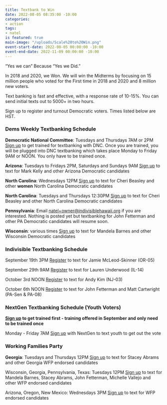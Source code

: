 ```yaml
---
title: Textbank to Win
date: 2022-08-05 08:35:00 -10:00
categories:
- action
tags:
- natel
is featured: true
main-image: "/uploads/Scale%20to%20Win.png"
event-start-date: 2022-08-05 00:00:00 -10:00
event-end-date: 2022-11-09 00:00:00 -10:00
---
```


“Yes we can” Because “Yes we Did.”

In 2018 and 2020, we Won. We will win the Midterms by focusing on 15 million people who voted for the First time in 2018 and 2020 and 8 million new voters.

Text banking is fast and effective, with a response rate of 10-15%. You can send initial texts out to 5000+ in two hours. 

Sign up to register and turnout Democratic voters. Times listed below are HST.

### Dems Weekly Textbanking Schedule

**Democratic National Committee**: Tuesdays and Thursdays 7AM or 2PM [Sign up](https://events.democrats.org/event/418266/) to get trained for textbanking with DNC. Once you are trained, you will be plugged into DNC textbanking which takes place Monday to Friday 9AM or NOON. You only have to be trained once.

**Arizona**: Tuesdays to Fridays 2PM, Saturdays and Sundays 9AM  [Sign up](https://www.mobilize.us/missionforaz/event/507375/) to text for Mark Kelly and other Arizona Democratic candidates

**North Carolina**: Wednesdays 12PM  [Sign up](https://events.democrats.org/event/488159/) to text for Cheri Beasley and other **women** North Carolina Democratic candidates

**North Carolina**: Tuesdays and Thursdays 12:30PM [Sign up](https://www.mobilize.us/blueunityin2022/event/491659/) to text for Cheri Beasley and other North Carolina Democratic candidates

**Pennsylvania**: Email natel+owner@indivisiblehawaii.org if you are interested.  Nothing is posted yet but textbanking for John Fetterman and other PA Democratic candidates will resume soon.

**Wisconsin**: various times [Sign up](https://www.mobilize.us/wisdems/event/509912/) to text for Mandela Barnes and other Wisconsin Democratic candidates
     

### Indivisible Textbanking Schedule

September 19th 3PM [Register](https://indivisible.zoom.us/meeting/register/tZMod-2uqDgrGt1qy6UaNk08XtJqcHBIrJ3D) to text for Jamie McLeod-Skinner (OR-05)

September 29th 9AM [Register](https://indivisible.zoom.us/meeting/register/tZckceGoqT0rGdWVZsveSyA0Z0FOjuooTzQu) to text for Lauren Underwood (IL-14) 

October 3rd NOON [Register](https://indivisible.zoom.us/meeting/register/tZwrdeiprj4iHdEY4g03puFXVT1yzRELmROx) to text for Andy Kim (NJ-03)

October 6th NOON [Register](https://indivisible.zoom.us/meeting/register/tZEpduqspj8iGdBSz2MuSRRhR2HSjs52zMl8) to text for John Fetterman and Matt Cartwright (PA-Sen & PA-08)


      
### NextGen Textbanking Schedule (Youth Voters)

**[Sign up](https://www.mobilize.us/nextgen/event/476432/) to get trained first - training offered in September and only need to be trained once**

Monday - Friday 7AM [Sign up](https://www.mobilize.us/nextgen/event/501401/) with NextGen to text youth to get out the vote

### Working Families Party

**Georgia**: Tuesdays and Thursdays 12PM  [Sign up](https://www.mobilize.us/workingfamilies/event/492565/) to text for Stacey Abrams and other Georgia WFP endorsed candidates

Wisconsin, Georgia, Pennsylvania, Texas: Tuesdays 12PM [Sign up](https://www.mobilize.us/workingfamilies/event/427058/) to text for Mandela Barnes, Stacey Abrams, John Fetterman, Michelle Vallejo and other WFP endorsed candidates

Arizona, Oregon, New Mexico: Wednesdays 3PM [Sign up](https://www.mobilize.us/workingfamilies/event/427058/) to text for WFP endorsed candidates
